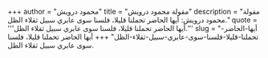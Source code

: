 +++
author = "محمود درويش"
title = "مقولة محمود درويش"
description = "مقولة محمود درويش: أيها الحاضر تحملنا قليلا، فلسنا سوى عابري سبيل ثقلاء الظل."
quote = '''أيها الحاضر تحملنا قليلا، فلسنا سوى عابري سبيل ثقلاء الظل.'''
slug = "أيها-الحاضر-تحملنا-قليلا-فلسنا-سوى-عابري-سبيل-ثقلاء-الظل"
+++
أيها الحاضر تحملنا قليلا، فلسنا سوى عابري سبيل ثقلاء الظل.
